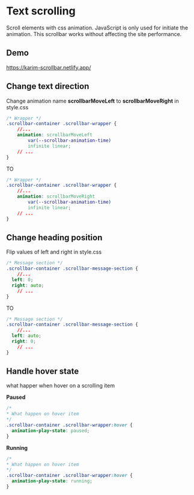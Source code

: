 # Text scrolling 
Scroll elements with css animation. JavaScript is only used for initiate the animation. This scrollbar works without affecting the site performance. 

## Demo
https://karim-scrollbar.netlify.app/ 

## Change text direction
Change animation name **scrollbarMoveLeft** to **scrollbarMoveRight** in style.css

```css
/* Wrapper */
.scrollbar-container .scrollbar-wrapper {
    //...
    animation: scrollbarMoveLeft 
        var(--scrollbar-animation-time) 
        infinite linear;
    // ...
}
```
TO

```css
/* Wrapper */
.scrollbar-container .scrollbar-wrapper {
    //...
    animation: scrollbarMoveRight 
        var(--scrollbar-animation-time) 
        infinite linear;
    // ...
}
```

## Change heading position
Flip values of left and right in style.css

```css
/* Message section */
.scrollbar-container .scrollbar-message-section {
    //...
  left: 0;
  right: auto;
    // ...
}
```
TO

```css
/* Message section */
.scrollbar-container .scrollbar-message-section {
    //...
  left: auto;
  right: 0;
    // ...
}
```

## Handle hover state
what happer when hover on a scrolling item

**Paused**

```css
/* 
* What happen on hover item
*/
.scrollbar-container .scrollbar-wrapper:hover {
  animation-play-state: paused;
}
```
**Running**

```css
/* 
* What happen on hover item
*/
.scrollbar-container .scrollbar-wrapper:hover {
  animation-play-state: running;
}
```

